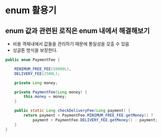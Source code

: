 # enum 활용기
## enum 값과 관련된 로직은 enum 내에서 해결해보기
- 비용 객체내에서 값들을 관리하기 때문에 통일성을 갖출 수 있음
- 싱글톤 방식을 보장한다.
```java
public enum PaymentFee {

    MINIMUM_FREE_FEE(50000L),
    DELIVERY_FEE(2500L);

    private Long money;

    private PaymentFee(Long money) {
        this.money = money;
    }

    public static Long checkDeliveryFee(Long payment) {
        return payment < PaymentFee.MINIMUM_FREE_FEE.getMoney() ?
            payment + PaymentFee.DELIVERY_FEE.getMoney() : payment;
    }
}
```

